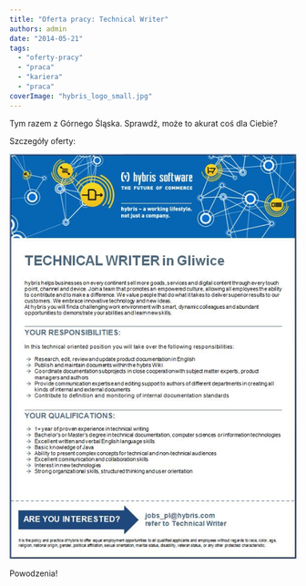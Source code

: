 ```yaml
---
title: "Oferta pracy: Technical Writer"
authors: admin
date: "2014-05-21"
tags:
  - "oferty-pracy"
  - "praca"
  - "kariera"
  - "praca"
coverImage: "hybris_logo_small.jpg"
---
```


Tym razem z Górnego Śląska. Sprawdź, może to akurat coś dla Ciebie?

Szczegóły oferty:

[![hybrisoferta](images/hybrisoferta.jpg)](http://techwriter.pl/wp-content/uploads/2014/05/hybrisoferta.jpg)

Powodzenia!
